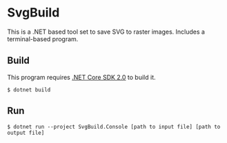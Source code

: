 SvgBuild
========

This is a .NET based tool set to save SVG to raster images. Includes a
terminal-based program.

Build
-----

This program requires [.NET Core SDK 2.0][net-sdk] to build it.

```console
$ dotnet build
```

Run
---

```console
$ dotnet run --project SvgBuild.Console [path to input file] [path to output file]
```

[net-sdk]: https://www.microsoft.com/net/download
